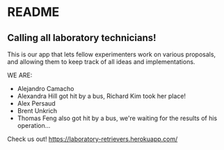 # README

## Calling all laboratory technicians!

This is our app that lets fellow experimenters work on various proposals, and allowing them to keep track of all ideas and implementations.

WE ARE:
- Alejandro Camacho
- Alexandra Hill got hit by a bus, Richard Kim took her place!
- Alex Persaud
- Brent Unkrich
- Thomas Feng also got hit by a bus, we're waiting for the results of his operation...


Check us out!
https://laboratory-retrievers.herokuapp.com/
